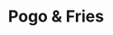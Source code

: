 ---
title: "Pogo & Fries"
description: ""
price_s: "7.50"
price_l: ""
price_lg: ""
weight: "2"
hidden: true
---
